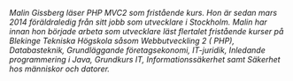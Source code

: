 *Malin Gissberg läser PHP MVC2 som fristående kurs. Hon är sedan mars 2014 föräldraledig från sitt jobb som utvecklare i Stockholm. Malin har innan hon började arbeta som utvecklare läst flertalet fristående kurser på Blekinge Tekniska Högskola såsom Webbutveckling 2 ( PHP),
 Databasteknik, Grundläggande företagsekonomi, IT-juridik, Inledande programmering i Java, Grundkurs IT, Informationssäkerhet samt Säkerhet hos människor och datorer.*
